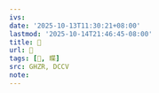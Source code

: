 ```yaml
---
ivs:
date: '2025-10-13T11:30:21+08:00'
lastmod: '2025-10-14T21:46:45-08:00'
title: 󰥜
url: 󰥜
tags: [𥇱, 䁋]
src: GHZR, DCCV
note:
---
```

